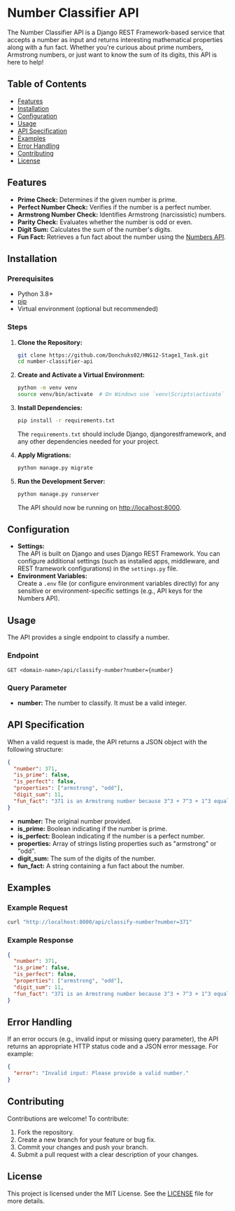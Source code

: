 # Number Classifier API

The Number Classifier API is a Django REST Framework-based service that accepts a number as input and returns interesting mathematical properties along with a fun fact. Whether you're curious about prime numbers, Armstrong numbers, or just want to know the sum of its digits, this API is here to help!

## Table of Contents

- [Features](#features)
- [Installation](#installation)
- [Configuration](#configuration)
- [Usage](#usage)
- [API Specification](#api-specification)
- [Examples](#examples)
- [Error Handling](#error-handling)
- [Contributing](#contributing)
- [License](#license)

## Features

- **Prime Check:** Determines if the given number is prime.
- **Perfect Number Check:** Verifies if the number is a perfect number.
- **Armstrong Number Check:** Identifies Armstrong (narcissistic) numbers.
- **Parity Check:** Evaluates whether the number is odd or even.
- **Digit Sum:** Calculates the sum of the number's digits.
- **Fun Fact:** Retrieves a fun fact about the number using the [Numbers API](http://numbersapi.com/#42).

## Installation

### Prerequisites

- Python 3.8+
- [pip](https://pip.pypa.io/en/stable/installation/)
- Virtual environment (optional but recommended)

### Steps

1. **Clone the Repository:**

   ```bash
   git clone https://github.com/Donchuks02/HNG12-Stage1_Task.git
   cd number-classifier-api
   ```

2. **Create and Activate a Virtual Environment:**

   ```bash
   python -m venv venv
   source venv/bin/activate  # On Windows use `venv\Scripts\activate`
   ```

3. **Install Dependencies:**

   ```bash
   pip install -r requirements.txt
   ```

   The `requirements.txt` should include Django, djangorestframework, and any other dependencies needed for your project.

4. **Apply Migrations:**

   ```bash
   python manage.py migrate
   ```

5. **Run the Development Server:**

   ```bash
   python manage.py runserver
   ```

   The API should now be running on [http://localhost:8000](http://localhost:8000).

## Configuration

- **Settings:**  
  The API is built on Django and uses Django REST Framework. You can configure additional settings (such as installed apps, middleware, and REST framework configurations) in the `settings.py` file.
- **Environment Variables:**  
  Create a `.env` file (or configure environment variables directly) for any sensitive or environment-specific settings (e.g., API keys for the Numbers API).

## Usage

The API provides a single endpoint to classify a number.

### Endpoint

```
GET <domain-name>/api/classify-number?number={number}
```

### Query Parameter

- **number:** The number to classify. It must be a valid integer.

## API Specification

When a valid request is made, the API returns a JSON object with the following structure:

```json
{
  "number": 371,
  "is_prime": false,
  "is_perfect": false,
  "properties": ["armstrong", "odd"],
  "digit_sum": 11,
  "fun_fact": "371 is an Armstrong number because 3^3 + 7^3 + 1^3 equals 371."
}
```

- **number:** The original number provided.
- **is_prime:** Boolean indicating if the number is prime.
- **is_perfect:** Boolean indicating if the number is a perfect number.
- **properties:** Array of strings listing properties such as "armstrong" or "odd".
- **digit_sum:** The sum of the digits of the number.
- **fun_fact:** A string containing a fun fact about the number.

## Examples

### Example Request

```bash
curl "http://localhost:8000/api/classify-number?number=371"
```

### Example Response

```json
{
  "number": 371,
  "is_prime": false,
  "is_perfect": false,
  "properties": ["armstrong", "odd"],
  "digit_sum": 11,
  "fun_fact": "371 is an Armstrong number because 3^3 + 7^3 + 1^3 equals 371."
}
```

## Error Handling

If an error occurs (e.g., invalid input or missing query parameter), the API returns an appropriate HTTP status code and a JSON error message. For example:

```json
{
  "error": "Invalid input: Please provide a valid number."
}
```

## Contributing

Contributions are welcome! To contribute:

1. Fork the repository.
2. Create a new branch for your feature or bug fix.
3. Commit your changes and push your branch.
4. Submit a pull request with a clear description of your changes.

## License

This project is licensed under the MIT License. See the [LICENSE](LICENSE) file for more details.
